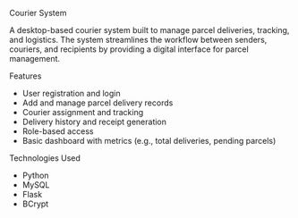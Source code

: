 Courier System

A desktop-based courier system built to manage parcel deliveries, tracking, and logistics. The system streamlines the workflow between senders, couriers, and recipients by providing a digital interface for parcel management.

Features

- User registration and login 
- Add and manage parcel delivery records 
- Courier assignment and tracking 
- Delivery history and receipt generation 
- Role-based access 
-  Basic dashboard with metrics (e.g., total deliveries, pending parcels)

 Technologies Used

- Python 
- MySQL
- Flask
- BCrypt



